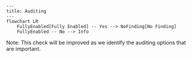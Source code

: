 ``` mermaid
---
title: Auditing
---
flowchart LR
    FullyEnabled[Fully Enabled] -- Yes --> NoFinding[No Finding]
    FullyEnabled -- No --> Info
```
Note: This check will be improved as we identify the auditing options that are important.